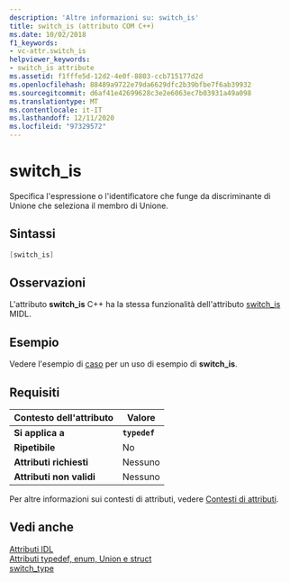```yaml
---
description: 'Altre informazioni su: switch_is'
title: switch_is (attributo COM C++)
ms.date: 10/02/2018
f1_keywords:
- vc-attr.switch_is
helpviewer_keywords:
- switch_is attribute
ms.assetid: f1fffe5d-12d2-4e0f-8803-ccb715177d2d
ms.openlocfilehash: 88489a9722e79da6629dfc2b39bfbe7f6ab39932
ms.sourcegitcommit: d6af41e42699628c3e2e6063ec7b03931a49a098
ms.translationtype: MT
ms.contentlocale: it-IT
ms.lasthandoff: 12/11/2020
ms.locfileid: "97329572"
---
```

# <a name="switch_is"></a>switch_is

Specifica l'espressione o l'identificatore che funge da discriminante di Unione che seleziona il membro di Unione.

## <a name="syntax"></a>Sintassi

```cpp
[switch_is]
```

## <a name="remarks"></a>Osservazioni

L'attributo **switch_is** C++ ha la stessa funzionalità dell'attributo [switch_is](/windows/win32/Midl/switch-is) MIDL.

## <a name="example"></a>Esempio

Vedere l'esempio di [caso](case-cpp.md) per un uso di esempio di **switch_is**.

## <a name="requirements"></a>Requisiti

| Contesto dell'attributo | Valore |
|-|-|
|**Si applica a**|**`typedef`**|
|**Ripetibile**|No|
|**Attributi richiesti**|Nessuno|
|**Attributi non validi**|Nessuno|

Per altre informazioni sui contesti di attributi, vedere [Contesti di attributi](cpp-attributes-com-net.md#contexts).

## <a name="see-also"></a>Vedi anche

[Attributi IDL](idl-attributes.md)<br/>
[Attributi typedef, enum, Union e struct](typedef-enum-union-and-struct-attributes.md)<br/>
[switch_type](switch-type.md)
